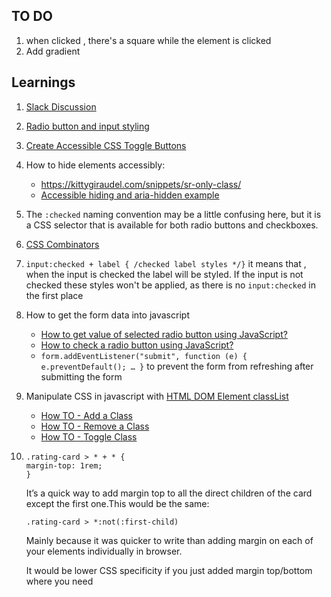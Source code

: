 ## TO DO

1. when clicked , there's a square while the element is clicked
2. Add gradient

## Learnings

1.  [Slack Discussion](https://frontendmentor.slack.com/archives/CCYHFT85B/p1667034423797659)
2.  [Radio button and input styling](https://moderncss.dev/pure-css-custom-styled-radio-buttons/)
3.  [Create Accessible CSS Toggle Buttons](https://www.youtube.com/watch?v=N8BZvfRD_eU)
4.  How to hide elements accessibly:

    - https://kittygiraudel.com/snippets/sr-only-class/
    - [Accessible hiding and aria-hidden example](<https://a11y-guidelines.orange.com/en/web/components-examples/accessible-hiding/#:~:text=The%20conventional%20way%20is%20to,by%20Assistive%20technologies%20(AT)>)

5.  The `:checked` naming convention may be a little confusing here, but it is a CSS selector that is available for both radio buttons and checkboxes.
6.  [CSS Combinators](https://www.w3schools.com/css/css_combinators.asp)
7.  `input:checked + label { /checked label styles */}` it means that , when the input is checked the label will be styled. If the input is not checked these styles won't be applied, as there is no `input:checked` in the first place
8.  How to get the form data into javascript
    - [How to get value of selected radio button using JavaScript?](https://www.geeksforgeeks.org/how-to-get-value-of-selected-radio-button-using-javascript/)
    - [How to check a radio button using JavaScript?](<https://www.javatpoint.com/how-to-check-a-radio-button-using-javascript#:~:text=Get%20the%20value%20of%20selected%20radio%20button%3A%20querySelector()&text=Remember%20you%20need%20to%20specify,the%20group%20of%20radio%20buttons.>)
    - `form.addEventListener("submit", function (e) { e.preventDefault(); … }` to prevent the form from refreshing after submitting the form
9.  Manipulate CSS in javascript with [HTML DOM Element classList](https://www.w3schools.com/jsref/prop_element_classlist.asp)
    - [How TO - Add a Class](https://www.w3schools.com/howto/howto_js_add_class.asp)
    - [How TO - Remove a Class](https://www.w3schools.com/howto/howto_js_remove_class.asp)
    - [How TO - Toggle Class](https://www.w3schools.com/howto/howto_js_toggle_class.asp)
10.      
        .rating-card > * + * {
        margin-top: 1rem;
        }
        

    It’s a quick way to add margin top to all the direct children of the card except the first one.This would be the same:


        .rating-card > *:not(:first-child)
    Mainly because it was quicker to write than adding margin on each of your elements individually in browser.

    It would be lower CSS specificity if you just added margin top/bottom where you need
